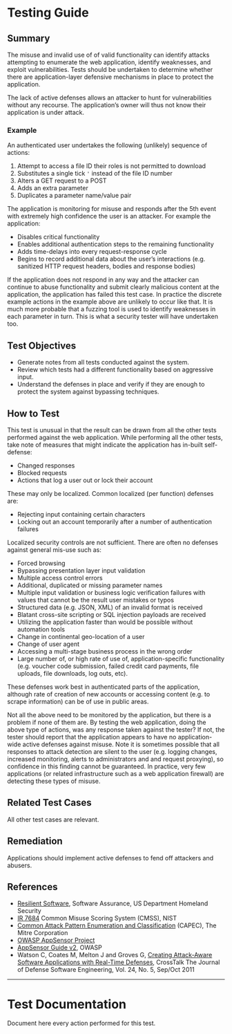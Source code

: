 # Testing Guide

## Summary

The misuse and invalid use of of valid functionality can identify attacks attempting to enumerate the web application, identify weaknesses, and exploit vulnerabilities. Tests should be undertaken to determine whether there are application-layer defensive mechanisms in place to protect the application.

The lack of active defenses allows an attacker to hunt for vulnerabilities without any recourse. The application’s owner will thus not know their application is under attack.

### Example

An authenticated user undertakes the following (unlikely) sequence of actions:

1.  Attempt to access a file ID their roles is not permitted to download
2.  Substitutes a single tick `'` instead of the file ID number
3.  Alters a GET request to a POST
4.  Adds an extra parameter
5.  Duplicates a parameter name/value pair

The application is monitoring for misuse and responds after the 5th event with extremely high confidence the user is an attacker. For example the application:

-   Disables critical functionality
-   Enables additional authentication steps to the remaining functionality
-   Adds time-delays into every request-response cycle
-   Begins to record additional data about the user’s interactions (e.g. sanitized HTTP request headers, bodies and response bodies)

If the application does not respond in any way and the attacker can continue to abuse functionality and submit clearly malicious content at the application, the application has failed this test case. In practice the discrete example actions in the example above are unlikely to occur like that. It is much more probable that a fuzzing tool is used to identify weaknesses in each parameter in turn. This is what a security tester will have undertaken too.

## Test Objectives

-   Generate notes from all tests conducted against the system.
-   Review which tests had a different functionality based on aggressive input.
-   Understand the defenses in place and verify if they are enough to protect the system against bypassing techniques.

## How to Test

This test is unusual in that the result can be drawn from all the other tests performed against the web application. While performing all the other tests, take note of measures that might indicate the application has in-built self-defense:

-   Changed responses
-   Blocked requests
-   Actions that log a user out or lock their account

These may only be localized. Common localized (per function) defenses are:

-   Rejecting input containing certain characters
-   Locking out an account temporarily after a number of authentication failures

Localized security controls are not sufficient. There are often no defenses against general mis-use such as:

-   Forced browsing
-   Bypassing presentation layer input validation
-   Multiple access control errors
-   Additional, duplicated or missing parameter names
-   Multiple input validation or business logic verification failures with values that cannot be the result user mistakes or typos
-   Structured data (e.g. JSON, XML) of an invalid format is received
-   Blatant cross-site scripting or SQL injection payloads are received
-   Utilizing the application faster than would be possible without automation tools
-   Change in continental geo-location of a user
-   Change of user agent
-   Accessing a multi-stage business process in the wrong order
-   Large number of, or high rate of use of, application-specific functionality (e.g. voucher code submission, failed credit card payments, file uploads, file downloads, log outs, etc).

These defenses work best in authenticated parts of the application, although rate of creation of new accounts or accessing content (e.g. to scrape information) can be of use in public areas.

Not all the above need to be monitored by the application, but there is a problem if none of them are. By testing the web application, doing the above type of actions, was any response taken against the tester? If not, the tester should report that the application appears to have no application-wide active defenses against misuse. Note it is sometimes possible that all responses to attack detection are silent to the user (e.g. logging changes, increased monitoring, alerts to administrators and and request proxying), so confidence in this finding cannot be guaranteed. In practice, very few applications (or related infrastructure such as a web application firewall) are detecting these types of misuse.

## Related Test Cases

All other test cases are relevant.

## Remediation

Applications should implement active defenses to fend off attackers and abusers.

## References

-   [Resilient Software](https://buildsecurityin.us-cert.gov/swa/resilient.html), Software Assurance, US Department Homeland Security
-   [IR 7684](https://csrc.nist.gov/publications/detail/nistir/7864/final) Common Misuse Scoring System (CMSS), NIST
-   [Common Attack Pattern Enumeration and Classification](https://capec.mitre.org/) (CAPEC), The Mitre Corporation
-   [OWASP AppSensor Project](https://owasp.org/www-project-appsensor/)
-   [AppSensor Guide v2](https://owasp.org/www-pdf-archive/Owasp-appsensor-guide-v2.pdf), OWASP
-   Watson C, Coates M, Melton J and Groves G, [Creating Attack-Aware Software Applications with Real-Time Defenses](https://pdfs.semanticscholar.org/0236/5631792fa6c953e82cadb0e7268be35df905.pdf), CrossTalk The Journal of Defense Software Engineering, Vol. 24, No. 5, Sep/Oct 2011

---

# Test Documentation

Document here every action performed for this test.